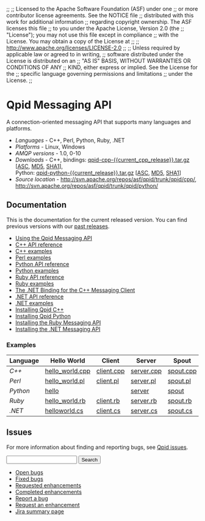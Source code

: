 ;;
;; Licensed to the Apache Software Foundation (ASF) under one
;; or more contributor license agreements.  See the NOTICE file
;; distributed with this work for additional information
;; regarding copyright ownership.  The ASF licenses this file
;; to you under the Apache License, Version 2.0 (the
;; "License"); you may not use this file except in compliance
;; with the License.  You may obtain a copy of the License at
;; 
;;   http://www.apache.org/licenses/LICENSE-2.0
;; 
;; Unless required by applicable law or agreed to in writing,
;; software distributed under the License is distributed on an
;; "AS IS" BASIS, WITHOUT WARRANTIES OR CONDITIONS OF ANY
;; KIND, either express or implied.  See the License for the
;; specific language governing permissions and limitations
;; under the License.
;;

# Qpid Messaging API

A connection-oriented messaging API that supports many languages and
platforms.

  - *Languages* - C++, Perl, Python, Ruby, .NET
  - *Platforms* - Linux, Windows
  - *AMQP versions* - 1.0, 0-10
  - *Downloads* - C++, bindings: [qpid-cpp-{{current_cpp_release}}.tar.gz](http://www.apache.org/dyn/closer.lua/qpid/cpp/{{current_cpp_release}}/qpid-cpp-{{current_cpp_release}}.tar.gz) \[[ASC](http://www.apache.org/dist/qpid/cpp/{{current_cpp_release}}/qpid-cpp-{{current_cpp_release}}.tar.gz.asc), [MD5](http://www.apache.org/dist/qpid/cpp/{{current_cpp_release}}/qpid-cpp-{{current_cpp_release}}.tar.gz.md5), [SHA1](http://www.apache.org/dist/qpid/cpp/{{current_cpp_release}}/qpid-cpp-{{current_cpp_release}}.tar.gz.sha1)],<br/>Python: [qpid-python-{{current_release}}.tar.gz](http://www.apache.org/dyn/closer.lua/qpid/{{current_release}}/qpid-python-{{current_release}}.tar.gz) \[[ASC](http://www.apache.org/dist/qpid/{{current_release}}/qpid-python-{{current_release}}.tar.gz.asc), [MD5](http://www.apache.org/dist/qpid/{{current_release}}/qpid-python-{{current_release}}.tar.gz.md5), [SHA1](http://www.apache.org/dist/qpid/{{current_release}}/qpid-python-{{current_release}}.tar.gz.sha1)]
  - *Source location* -  <http://svn.apache.org/repos/asf/qpid/trunk/qpid/cpp/>,<br/> <http://svn.apache.org/repos/asf/qpid/trunk/qpid/python/>

## Documentation

This is the documentation for the current released version.  You can
find previous versions with our
[past releases]({{site_url}}/releases/index.html#past-releases).

<div class="two-column" markdown="1">

 - [Using the Qpid Messaging API]({{current_release_url}}/programming/book/ch02.html)
 - [C++ API reference]({{current_release_url}}/messaging-api/cpp/api/index.html)
 - [C++ examples]({{current_release_url}}/messaging-api/cpp/examples/index.html)
 - [Perl examples]({{current_release_url}}/messaging-api/perl/examples/index.html)
 - [Python API reference]({{current_release_url}}/messaging-api/python/api/index.html)
 - [Python examples]({{current_release_url}}/messaging-api/python/examples/index.html)
 - [Ruby API reference]({{current_release_url}}/messaging-api/ruby/api/index.html)
 - [Ruby examples]({{current_release_url}}/messaging-api/ruby/examples/index.html)
 - [The .NET Binding for the C++ Messaging Client]({{current_release_url}}/programming/book/ch05.html)
 - [.NET API reference]({{current_release_url}}/messaging-api/dotnet/api/index.html)
 - [.NET examples]({{current_release_url}}/messaging-api/dotnet/examples/index.html)
 - [Installing Qpid C++](http://svn.apache.org/repos/asf/qpid/tags/{{current_release}}/qpid/cpp/INSTALL)
 - [Installing Qpid Python](http://svn.apache.org/repos/asf/qpid/tags/{{current_release}}/qpid/python/README.txt)
 - [Installing the Ruby Messaging API](http://svn.apache.org/repos/asf/qpid/tags/{{current_release}}/qpid/cpp/bindings/qpid/ruby/README.rdoc)
 - [Installing the .NET Messaging API](http://svn.apache.org/repos/asf/qpid/tags/{{current_release}}/qpid/cpp/bindings/qpid/dotnet/ReadMe.txt)

</div>

### Examples

  | Language | Hello World | Client | Server | Spout | Drain |
  | - | - | - | - | - | - |
  | *C++* | [hello_world.cpp]({{current_release_url}}/messaging-api/cpp/examples/hello_world.cpp.html) | [client.cpp]({{current_release_url}}/messaging-api/cpp/examples/client.cpp.html) | [server.cpp]({{current_release_url}}/messaging-api/cpp/examples/server.cpp.html) | [spout.cpp]({{current_release_url}}/messaging-api/cpp/examples/spout.cpp.html) | [drain.cpp]({{current_release_url}}/messaging-api/cpp/examples/drain.cpp.html) |
  | *Perl* | [hello_world.pl]({{current_release_url}}/messaging-api/perl/examples/hello_world.pl.html) | [client.pl]({{current_release_url}}/messaging-api/perl/examples/client.pl.html) | [server.pl]({{current_release_url}}/messaging-api/perl/examples/server.pl.html) | [spout.pl]({{current_release_url}}/messaging-api/perl/examples/spout.pl.html) | [drain.pl]({{current_release_url}}/messaging-api/perl/examples/drain.pl.html) |
  | *Python* | [hello]({{current_release_url}}/messaging-api/python/examples/hello.html) |  | [server]({{current_release_url}}/messaging-api/python/examples/server.html) | [spout]({{current_release_url}}/messaging-api/python/examples/spout.html) | [drain]({{current_release_url}}/messaging-api/python/examples/drain.html) |
  | *Ruby* | [hello_world.rb]({{current_release_url}}/messaging-api/ruby/examples/hello_world.rb.html) | [client.rb]({{current_release_url}}/messaging-api/ruby/examples/client.rb.html) | [server.rb]({{current_release_url}}/messaging-api/ruby/examples/server.rb.html) | [spout.rb]({{current_release_url}}/messaging-api/ruby/examples/spout.rb.html) | [drain.rb]({{current_release_url}}/messaging-api/ruby/examples/drain.rb.html) |
  | *.NET* | [helloworld.cs]({{current_release_url}}/messaging-api/dotnet/examples/csharp.example.helloworld.cs.html) | [client.cs]({{current_release_url}}/messaging-api/dotnet/examples/csharp.example.client.cs.html) | [server.cs]({{current_release_url}}/messaging-api/dotnet/examples/csharp.example.server.cs.html) | [spout.cs]({{current_release_url}}/messaging-api/dotnet/examples/csharp.example.spout.cs.html) | [drain.cs]({{current_release_url}}/messaging-api/dotnet/examples/csharp.example.drain.cs.html) |

## Issues

For more information about finding and reporting bugs, see
[Qpid issues]({{site_url}}/issues.html).

<form id="jira-search-form">
  <input type="hidden" name="jql" value="project = QPID and component in ('C++ Client', 'Dot Net Client', 'Perl Client', 'Python Client', 'Ruby Client') and text ~ '{}' order by updatedDate desc"/>
  <input type="text" name="text"/>
  <button type="submit">Search</button>
</form>

<div class="two-column" markdown="1">

 - [Open bugs](https://issues.apache.org/jira/issues/?jql=resolution%20%3D%20EMPTY%20and%20issuetype%20%3D%20%22Bug%22%20and%20component%20in%20\(%22C%2B%2B%20Client%22%2C%20%22Dot%20Net%20Client%22%2C%20%22Perl%20Client%22%2C%20%22Python%20Client%22%2C%20%22Ruby%20Client%22\)%20and%20project%20%3D%20%22QPID%22)
 - [Fixed bugs](https://issues.apache.org/jira/issues/?jql=resolution%20%3D%20Fixed%20and%20issuetype%20%3D%20%22Bug%22%20and%20component%20in%20\(%22C%2B%2B%20Client%22%2C%20%22Dot%20Net%20Client%22%2C%20%22Perl%20Client%22%2C%20%22Python%20Client%22%2C%20%22Ruby%20Client%22\)%20and%20project%20%3D%20%22QPID%22)
 - [Requested enhancements](https://issues.apache.org/jira/issues/?jql=resolution%20%3D%20EMPTY%20and%20issuetype%20in%20\(%22New%20Feature%22%2C%20%22Improvement%22\)%20and%20component%20in%20\(%22C%2B%2B%20Client%22%2C%20%22Dot%20Net%20Client%22%2C%20%22Perl%20Client%22%2C%20%22Python%20Client%22%2C%20%22Ruby%20Client%22\)%20and%20project%20%3D%20%22QPID%22)
 - [Completed enhancements](https://issues.apache.org/jira/issues/?jql=resolution%20%3D%20Fixed%20and%20issuetype%20in%20\(%22New%20Feature%22%2C%20%22Improvement%22\)%20and%20component%20in%20\(%22C%2B%2B%20Client%22%2C%20%22Dot%20Net%20Client%22%2C%20%22Perl%20Client%22%2C%20%22Python%20Client%22%2C%20%22Ruby%20Client%22\)%20and%20project%20%3D%20%22QPID%22)
 - [Report a bug](http://issues.apache.org/jira/secure/CreateIssueDetails!init.jspa?pid=12310520&issuetype=1&priority=3&summary=[Enter%20a%20brief%20description]&components=12311396)
 - [Request an enhancement](http://issues.apache.org/jira/secure/CreateIssueDetails!init.jspa?pid=12310520&issuetype=4&priority=3&summary=[Enter%20a%20brief%20description]&components=12311396)
 - [Jira summary page](http://issues.apache.org/jira/browse/QPID/component/12311396)

</div>
